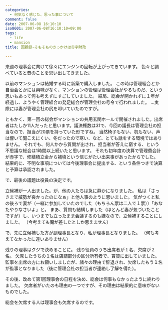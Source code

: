 ```yaml
---
categories:
  - 何気なく感じた、思った事について
comment: false
date: 2007-06-08 16:10:10
iso8601: 2007-06-08T16:10:10+09:00
tags:
  - life
  - mansion
title: 回顧録-そもそものきっかけは赤字財政

---
```


来週の理事会に向けて徐々にエンジンの回転が上がってきています。
色々と調べていると昔のことを思い出してきました。


以前のマンションは結婚する時に新築で購入しました。
この時は管理組合とか自治会とかには興味がなく、マンションの管理は管理会社がやるものだ、という思いもあって何も考えずにすごしていました。
結局、総会が開かれずに１年が経過し、ようやく管理組合の発足総会が管理会社の号令で行われました。
…実際には妻が管理会社の尻を叩いていたのですが。

ともかく、第一回の総会がマンションの共用玄関ホールで開催されました。出席者はたしか11人だったと思います。議決権数は31で、今回の議長は管理会社の担当なので、担当が20票を持っていた形ですね。
当然椅子もない、机もない、声は響いて聞こえにくい、冬だったので寒い、など、とても話をする環境ではありません。
それでも、何人かから質問が出され、担当者が答えに窮する、という不思議な総会は1時間以上続いたと思います。
それも初年度の決算で管理費会計が赤字で、修繕積立金から補填という信じがたい出来事があったからでした。
結果的に、不明な事項については今後理事会に提出する、という条件つきで決算と予算は承認されました。

で、最後の議題は役員の決定です。

立候補が一人出ました。が、他の人たちは急に静かになりました。
私は「さっきまで威勢が良かったのになぁ」と他人事のように思いました。
気がつくと私の後ろで妻が（一緒に参加していたのでした（もちろん票は二人で１票））「あなたやりなさいよ」と。
まあ、質問も結構しました（ほとんど妻が気づいたことですが）し、いつまでも立ったまま会議するのも嫌なので、立候補することにしました。
（今考えても魔が差したとしか思えません）

で、先に立候補した方が副理事長となり、私が理事長となりました。
（何も考えてなかったに違いありません）

残りの理事はクジで決めることに。
残り役員のうち出席者が１名、欠席が２名。
欠席したうちの１名は店舗部分の区分所有者で、賃貸に出していました。
監事を出席の方にお願いしましたが、諸々の理由で辞退され、欠席したもう１名が監事となりました（後に管理会社の担当者が連絡し了解を得た）。

その後、改めて第1回理事会の日程を決め、総会は何事もなかったように終わりました。
欠席者がいたのも理由の一つですが、その理由は結果的に意味がないものでした。

総会を欠席する人は理事会も欠席するのです。
